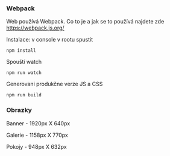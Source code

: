 ### Webpack

Web používá Webpack.
Co to je a jak se to používá najdete zde https://webpack.js.org/

Instalace: v console v rootu spustit
```
npm install
```

Spouští watch
```
npm run watch
```

Generovani produkčne verze JS a CSS
```
npm run build
```
### Obrazky

Banner - 1920px X 640px

Galerie - 1158px X 770px

Pokojy - 948px X 632px